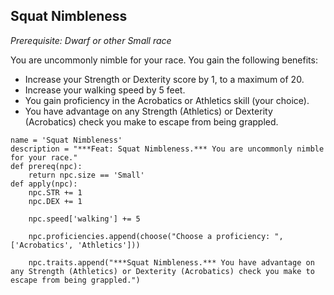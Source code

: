## Squat Nimbleness
*Prerequisite: Dwarf or other Small race*

You are uncommonly nimble for your race. You gain the following benefits:

* Increase your Strength or Dexterity score by 1, to a maximum of 20.
* Increase your walking speed by 5 feet.
* You gain proficiency in the Acrobatics or Athletics skill (your choice).
* You have advantage on any Strength (Athletics) or Dexterity (Acrobatics) check you make to escape from being grappled.

```
name = 'Squat Nimbleness'
description = "***Feat: Squat Nimbleness.*** You are uncommonly nimble for your race."
def prereq(npc):
    return npc.size == 'Small'
def apply(npc):
    npc.STR += 1
    npc.DEX += 1

    npc.speed['walking'] += 5
    
    npc.proficiencies.append(choose("Choose a proficiency: ", ['Acrobatics', 'Athletics']))

    npc.traits.append("***Squat Nimbleness.*** You have advantage on any Strength (Athletics) or Dexterity (Acrobatics) check you make to escape from being grappled.")
```

